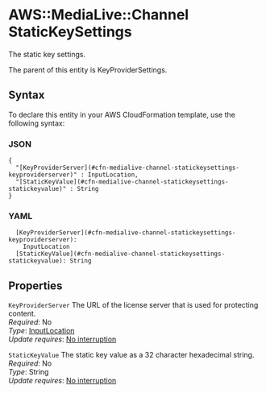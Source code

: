 # AWS::MediaLive::Channel StaticKeySettings<a name="aws-properties-medialive-channel-statickeysettings"></a>

The static key settings\.

The parent of this entity is KeyProviderSettings\.

## Syntax<a name="aws-properties-medialive-channel-statickeysettings-syntax"></a>

To declare this entity in your AWS CloudFormation template, use the following syntax:

### JSON<a name="aws-properties-medialive-channel-statickeysettings-syntax.json"></a>

```
{
  "[KeyProviderServer](#cfn-medialive-channel-statickeysettings-keyproviderserver)" : InputLocation,
  "[StaticKeyValue](#cfn-medialive-channel-statickeysettings-statickeyvalue)" : String
}
```

### YAML<a name="aws-properties-medialive-channel-statickeysettings-syntax.yaml"></a>

```
  [KeyProviderServer](#cfn-medialive-channel-statickeysettings-keyproviderserver):
    InputLocation
  [StaticKeyValue](#cfn-medialive-channel-statickeysettings-statickeyvalue): String
```

## Properties<a name="aws-properties-medialive-channel-statickeysettings-properties"></a>

`KeyProviderServer` <a name="cfn-medialive-channel-statickeysettings-keyproviderserver"></a>
The URL of the license server that is used for protecting content\.  
_Required_: No  
_Type_: [InputLocation](aws-properties-medialive-channel-inputlocation.md)  
_Update requires_: [No interruption](https://docs.aws.amazon.com/AWSCloudFormation/latest/UserGuide/using-cfn-updating-stacks-update-behaviors.html#update-no-interrupt)

`StaticKeyValue` <a name="cfn-medialive-channel-statickeysettings-statickeyvalue"></a>
The static key value as a 32 character hexadecimal string\.  
_Required_: No  
_Type_: String  
_Update requires_: [No interruption](https://docs.aws.amazon.com/AWSCloudFormation/latest/UserGuide/using-cfn-updating-stacks-update-behaviors.html#update-no-interrupt)
